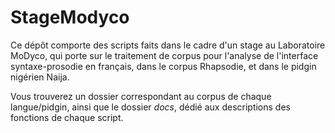 # StageModyco

Ce dépôt comporte des scripts faits dans le cadre d'un stage au Laboratoire MoDyco, qui porte sur le traitement de corpus pour l'analyse de l'interface syntaxe-prosodie en français, dans le corpus Rhapsodie, et dans le pidgin nigérien Naija. 

Vous trouverez un dossier correspondant au corpus de chaque langue/pidgin, ainsi que le dossier _docs_, dédié aux descriptions des fonctions de chaque script.